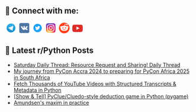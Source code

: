 ## 🔎 Connect with me:
[<img src="https://github.com/bullbesh/bullbesh/blob/main/images/Telegram.png" width="32" height="32" />](https://t.me/bullbesh)
[<img src="https://github.com/bullbesh/bullbesh/blob/main/images/VK.png" width="32" height="32" />](https://vk.com/bullbesh)
[<img src="https://github.com/bullbesh/bullbesh/blob/main/images/Twitter.png" width="32" height="32" />](https://twitter.com/bullbesh1)
[<img src="https://github.com/bullbesh/bullbesh/blob/main/images/Instagram.png" width="32" height="32" />](https://www.instagram.com/bullbesh)
[<img src="https://github.com/bullbesh/bullbesh/blob/main/images/Reddit.png" width="32" height="32" />](https://www.reddit.com/user/bullbesh)
[<img src="https://github.com/bullbesh/bullbesh/blob/main/images/YouTube.png" width="32" height="32" />](https://www.youtube.com/channel/UCtfjRs6uzgq5mfm8S06WTcg)

## 📕 Latest r/Python Posts
<!-- BLOG-POST-LIST:START -->
- [Saturday Daily Thread: Resource Request and Sharing! Daily Thread](https://www.reddit.com/r/Python/comments/1nxf9sn/saturday_daily_thread_resource_request_and/)
- [My journey from PyCon Accra 2024 to preparing for PyCon Africa 2025 in South Africa](https://www.reddit.com/r/Python/comments/1nx8bzo/my_journey_from_pycon_accra_2024_to_preparing_for/)
- [Fetch Thousands of YouTube Videos with Structured Transcripts &amp; Metadata in Python](https://www.reddit.com/r/Python/comments/1nx44ym/fetch_thousands_of_youtube_videos_with_structured/)
- [[Show &amp; Tell] PyClue/Cluedo-style deduction game in Python &lpar;pygame&rpar;](https://www.reddit.com/r/Python/comments/1nx3hkg/show_tell_pycluecluedostyle_deduction_game_in/)
- [Amundsen&#39;s maxim in practice](https://www.reddit.com/r/Python/comments/1nx2a0u/amundsens_maxim_in_practice/)
<!-- BLOG-POST-LIST:END -->
